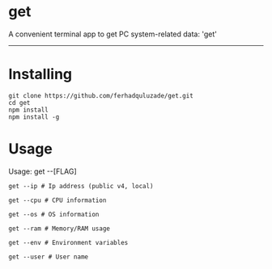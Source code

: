 # get
A convenient terminal app to get PC system-related data: 'get'

<hr>

# Installing

```shell
git clone https://github.com/ferhadquluzade/get.git
cd get
npm install 
npm install -g 
```

# Usage
Usage: get --[FLAG]


```shell
get --ip # Ip address (public v4, local)  
```
```shell
get --cpu # CPU information 
```
```shell
get --os # OS information  
```
```shell
get --ram # Memory/RAM usage 
```
```shell
get --env # Environment variables 
```
```shell
get --user # User name 
```
